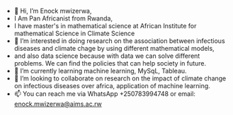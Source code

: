- 👋 Hi, I’m Enock mwizerwa, 
- I Am Pan Africanist from Rwanda,
-   I have master's  in mathematical science at African Institute for mathematical Science in Climate Science
- 👀 I’m interested in doing research on the association between infectious diseases and climate chage by using different mathematical models,  
- and also data science because with data we can solve different problems. We can find the policies that can help society in future.
- 🌱 I’m currently learning machine learning, MySqL, Tableau.
- 💞️ I’m looking to collaborate on research on the impact of climate change on infectious diseases over africa, application of machine learning.
- 📫  You can reach me via WhatsApp +250783994748 or email: enock.mwizerwa@aims.ac.rw


